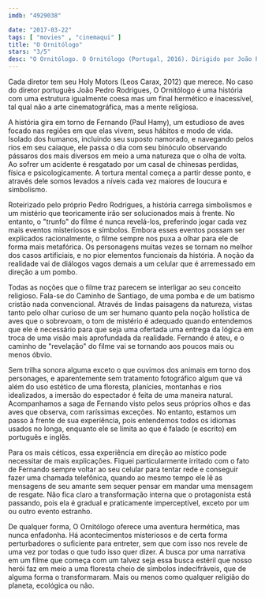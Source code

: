 ```yaml
---
imdb: "4929038"

date: "2017-03-22"
tags: [ "movies" , "cinemaqui" ]
title: "O Ornitólogo"
stars: "3/5"
desc: "O Ornitólogo. O Ornitólogo (Portugal, 2016). Dirigido por João Pedro Rodrigues. Escrito por João Pedro Rodrigues. Com Paul Hamy (Fernando / António), Xelo Cagiao (Jesus / Tomé), João Pedro Rodrigues, Han Wen (Fei), Chan Suan (Ling), Juliane Elting (Caçadora Loira), Flora Bulcao (Caçadora 1), Isabelle Puntel (Caçadora 2), Alexandre Alverca."
---
```

Cada diretor tem seu Holy Motors (Leos Carax, 2012) que merece. No caso do diretor português João Pedro Rodrigues, O Ornitólogo é uma história com uma estrutura igualmente coesa mas um final hermético e inacessível, tal qual não a arte cinematográfica, mas a mente religiosa.

A história gira em torno de Fernando (Paul Hamy), um estudioso de aves focado nas regiões em que elas vivem, seus hábitos e modo de vida. Isolado dos humanos, incluindo seu suposto namorado, e navegando pelos rios em seu caiaque, ele passa o dia com seu binóculo observando pássaros dos mais diversos em meio a uma natureza que o olha de volta. Ao sofrer um acidente é resgatado por um casal de chinesas perdidas, física e psicologicamente. A tortura mental começa a partir desse ponto, e através dele somos levados a níveis cada vez maiores de loucura e simbolismo.

Roteirizado pelo próprio Pedro Rodrigues, a história carrega simbolismos e um mistério que teoricamente irão ser solucionados mais à frente. No entanto, o "trunfo" do filme é nunca revelá-los, preferindo jogar cada vez mais eventos misteriosos e símbolos. Embora esses eventos possam ser explicados racionalmente, o filme sempre nos puxa a olhar para ele de forma mais metafórica. Os personagens muitas vezes se tornam no melhor dos casos artificiais, e no pior elementos funcionais da história. A noção da realidade vai de diálogos vagos demais a um celular que é arremessado em direção a um pombo.

Todas as noções que o filme traz parecem se interligar ao seu conceito religioso. Fala-se do Caminho de Santiago, de uma pomba e de um batismo cristão nada convencional. Através de lindas paisagens da natureza, vistas tanto pelo olhar curioso de um ser humano quanto pela noção holística de aves que o sobrevoam, o tom de mistério é adequado quando entendemos que ele é necessário para que seja uma ofertada uma entrega da lógica em troca de uma visão mais aprofundada da realidade. Fernando é ateu, e o caminho de "revelação" do filme vai se tornando aos poucos mais ou menos óbvio.

Sem trilha sonora alguma exceto o que ouvimos dos animais em torno dos personages, e aparentemente sem tratamento fotográfico algum que vá além do uso estético de uma floresta, planícies, montanhas e rios idealizados, a imersão do espectador é feita de uma maneira natural. Acompanhamos a saga de Fernando visto pelos seus próprios olhos e das aves que observa, com raríssimas exceções. No entanto, estamos um passo à frente de sua experiência, pois entendemos todos os idiomas usados no longa, enquanto ele se limita ao que é falado (e escrito) em português e inglês.

Para os mais céticos, essa experiência em direção ao místico pode necessitar de mais explicações. Fiquei particularmente irritado com o fato de Fernando sempre voltar ao seu celular para tentar rede e conseguir fazer uma chamada telefônica, quando ao mesmo tempo ele lê as mensagens de seu amante sem sequer pensar em mandar uma mensagem de resgate. Não fica claro a transformação interna que o protagonista está passando, pois ela é gradual e praticamente imperceptível, exceto por um ou outro evento estranho.

De qualquer forma, O Ornitólogo oferece uma aventura hermética, mas nunca enfadonha. Há acontecimentos misteriosos e de certa forma perturbadores o suficiente para entreter, sem que com isso nos revele de uma vez por todas o que tudo isso quer dizer. A busca por uma narrativa em um filme que começa com um talvez seja essa busca estéril que nosso herói faz em meio a uma floresta cheio de símbolos indecifráveis, que de alguma forma o transformaram. Mais ou menos como qualquer religião do planeta, ecológica ou não.
